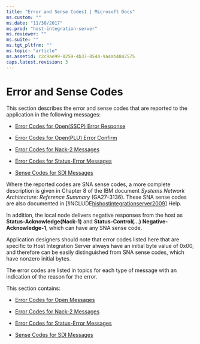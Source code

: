 ```yaml
---
title: "Error and Sense Codes1 | Microsoft Docs"
ms.custom: ""
ms.date: "11/30/2017"
ms.prod: "host-integration-server"
ms.reviewer: ""
ms.suite: ""
ms.tgt_pltfrm: ""
ms.topic: "article"
ms.assetid: c2c9ae99-8259-4b37-8544-9a4ab4842575
caps.latest.revision: 3
---
```

# Error and Sense Codes
This section describes the error and sense codes that are reported to the application in the following messages:  
  
-   [Error Codes for Open(SSCP) Error Response](../HIS2010/error-codes-for-open-sscp-error-response1.md)  
  
-   [Error Codes for Open(PLU) Error Confirm](../HIS2010/error-codes-for-open-plu-error-confirm2.md)  
  
-   [Error Codes for Nack-2 Messages](../HIS2010/error-codes-for-nack-2-messages1.md)  
  
-   [Error Codes for Status-Error Messages](../HIS2010/error-codes-for-status-error-messages1.md)  
  
-   [Sense Codes for SDI Messages](../HIS2010/sense-codes-for-sdi-messages2.md)  
  
 Where the reported codes are SNA sense codes, a more complete description is given in Chapter 8 of the IBM document *Systems Network Architecture: Reference Summary* (GA27-3136). These SNA sense codes are also documented in [!INCLUDE[hishostintegrationserver2009](../includes/hishostintegrationserver2009-md.md)] Help.  
  
 In addition, the local node delivers negative responses from the host as **Status-Acknowledge(Nack-1)** and **Status-Control(...) Negative-Acknowledge-1**, which can have any SNA sense code.  
  
 Application designers should note that error codes listed here that are specific to Host Integration Server always have an initial byte value of 0x00, and therefore can be easily distinguished from SNA sense codes, which have nonzero initial bytes.  
  
 The error codes are listed in topics for each type of message with an indication of the reason for the error.  
  
 This section contains:  
  
-   [Error Codes for Open Messages](../HIS2010/error-codes-for-open-messages2.md)  
  
-   [Error Codes for Nack-2 Messages](../HIS2010/error-codes-for-nack-2-messages1.md)  
  
-   [Error Codes for Status-Error Messages](../HIS2010/error-codes-for-status-error-messages1.md)  
  
-   [Sense Codes for SDI Messages](../HIS2010/sense-codes-for-sdi-messages2.md)